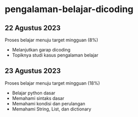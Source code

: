 # pengalaman-belajar-dicoding
## **22 Agustus 2023**  
Proses belajar menuju target mingguan (8%)
  - Melanjutkan garap dicoding
  - Topiknya studi kasus pengalaman belajar
## **23 Agustus 2023**  
Proses belajar menuju target mingguan (18%)
  - Belajar python dasar
  - Memahami sintaks dasar
  - Memahami kondisi dan perulangan
  - Memahami String, List, dan dictionary
